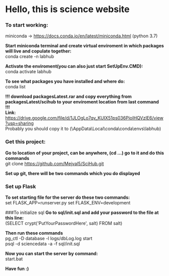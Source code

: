 # Hello, this is science website  

### To start working:
miniconda -> https://docs.conda.io/en/latest/miniconda.html (python 3.7)

**Start miniconda terminal and create virtual enviroment in which packages will live and copulate together:**  
conda create -n labhub

**Activate the enviroment(you can also just start SetUpEnv.CMD):**  
conda activate labhub

**To see what packages you have installed and where do:**  
conda list

**!!! download packagesLatest.rar and copy everything from packagesLatest/scihub to your enviroment location from last command !!!**  
**Link:** https://drive.google.com/file/d/1JLOgLo7qv_KUIX51ps036PioIHQVzIE6/view?usp=sharing  
Probably you should copy it to (\AppData\Local\conda\conda\envs\labhub)

### Get this project:  
**Go to location of your project, can be anywhere, (cd ...) go to it and do this commands**  
git clone https://github.com/Mejval5/SciHub.git

**Set up git, there will be two commands which you do displayed**  

### Set up Flask  

**To set starting file for the server do these two commands:**  
set FLASK_APP=runserver.py
set FLASK_ENV=development

###To initialize sql
**Go to sql/init.sql and add your password to the file at this line:**  
(SELECT crypt('PutYourPasswordHere', salt) FROM salt)

**Then run these commands**  
pg_ctl -D database -l logs/dbLog.log start  
psql -d sciencedata -a -f sql/init.sql

**Now you can start the server by command:**  
start.bat

**Have fun :)**  
